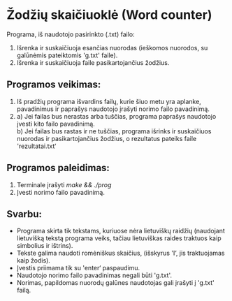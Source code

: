 # Žodžių skaičiuoklė (Word counter)

Programa, iš naudotojo pasirinkto (.txt) failo:
1) Išrenka ir suskaičiuoja esančias nuorodas (ieškomos nuorodos, su galūnėmis pateiktomis 'g.txt' faile).
2) Išrenka ir suskaičiuoja faile pasikartojančius žodžius.

## Programos veikimas:
1) Iš pradžių programa išvardins failų, kurie šiuo metu yra aplanke, pavadinimus ir paprašys naudotojo įrašyti norimo failo pavadinimą. <br>
2) a) Jei failas bus nerastas arba tuščias, programa paprašys naudotojo įvesti kito failo pavadinimą. <br>
   b) Jei failas bus rastas ir ne tuščias, programa išrinks ir suskaičiuos nuorodas ir pasikartojančius žodžius, o rezultatus pateiks faile 'rezultatai.txt‘ <br>
   

## Programos paleidimas:
1) Terminale įrašyti _make && ./prog_ 
2) Įvesti norimo failo pavadinimą.

## Svarbu:
* Programa skirta tik tekstams, kuriuose nėra lietuviškų raidžių (naudojant lietuvišką tekstą programa veiks, tačiau lietuviškas raides traktuos kaip simbolius ir ištrins). 
* Tekste galima naudoti romėniškus skaičius, (išskyrus 'I‘, jis traktuojamas kaip žodis).
* Įvestis priimama tik su 'enter‘ paspaudimu.
* Naudotojo norimo failo pavadinimas negali būti 'g.txt'.
* Norimas, papildomas nuorodų galūnes naudotojas gali įrašyti į 'g.txt' failą.
